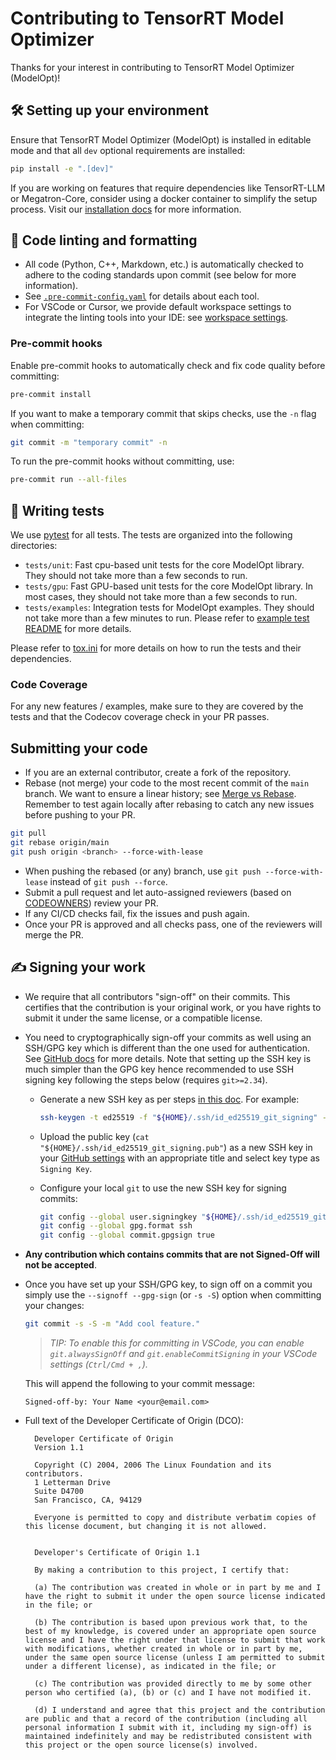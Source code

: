 # Contributing to TensorRT Model Optimizer

Thanks for your interest in contributing to TensorRT Model Optimizer (ModelOpt)!

## 🛠️ Setting up your environment

Ensure that TensorRT Model Optimizer (ModelOpt) is installed in editable mode and that all `dev` optional requirements are installed:

```bash
pip install -e ".[dev]"
```

If you are working on features that require dependencies like TensorRT-LLM or Megatron-Core, consider using a docker container to simplify the setup process.
Visit our [installation docs](https://nvidia.github.io/TensorRT-Model-Optimizer/getting_started/2_installation.html) for more information.

## 🧹 Code linting and formatting

- All code (Python, C++, Markdown, etc.) is automatically checked to adhere to the coding standards upon commit (see below for more information).
- See [`.pre-commit-config.yaml`](.pre-commit-config.yaml) for details about each tool.
- For VSCode or Cursor, we provide default workspace settings to integrate the linting tools into your IDE: see [workspace settings](./.vscode/settings.json).

### Pre-commit hooks

Enable pre-commit hooks to automatically check and fix code quality before committing:

```bash
pre-commit install
```

If you want to make a temporary commit that skips checks, use the `-n` flag when committing:

```bash
git commit -m "temporary commit" -n
```

To run the pre-commit hooks without committing, use:

```bash
pre-commit run --all-files
```

## 📝 Writing tests

We use [pytest](https://docs.pytest.org/) for all tests. The tests are organized into the following directories:

- `tests/unit`: Fast cpu-based unit tests for the core ModelOpt library. They should not take more than a few seconds to run.
- `tests/gpu`: Fast GPU-based unit tests for the core ModelOpt library. In most cases, they should not take more than a few seconds to run.
- `tests/examples`: Integration tests for ModelOpt examples. They should not take more than a few minutes to run. Please refer to [example test README](./tests/examples/README.md) for more details.

Please refer to [tox.ini](./tox.ini) for more details on how to run the tests and their dependencies.

### Code Coverage

For any new features / examples, make sure to they are covered by the tests and that the Codecov coverage check in your PR passes.

## Submitting your code

- If you are an external contributor, create a fork of the repository.
- Rebase (not merge) your code to the most recent commit of the `main` branch. We want to ensure a linear history;
  see [Merge vs Rebase](https://www.atlassian.com/git/tutorials/merging-vs-rebasing). Remember to test again locally after rebasing to catch any new issues before pushing to your PR.

```bash
git pull
git rebase origin/main
git push origin <branch> --force-with-lease
```

- When pushing the rebased (or any) branch, use `git push --force-with-lease` instead of `git push --force`.
- Submit a pull request and let auto-assigned reviewers (based on [CODEOWNERS](./.github/CODEOWNERS)) review your PR.
- If any CI/CD checks fail, fix the issues and push again.
- Once your PR is approved and all checks pass, one of the reviewers will merge the PR.

## ✍️ Signing your work

- We require that all contributors "sign-off" on their commits. This certifies that the contribution is your original
  work, or you have rights to submit it under the same license, or a compatible license.

- You need to cryptographically sign-off your commits as well using an SSH/GPG key which is different than the one used for authentication. See [GitHub docs](https://docs.github.com/en/authentication/managing-commit-signature-verification/signing-commits) for more details. Note that setting up the SSH key is much simpler than the GPG key hence recommended to use SSH signing key following the steps below (requires `git>=2.34`).

  - Generate a new SSH key as per steps [in this doc](https://docs.github.com/en/authentication/connecting-to-github-with-ssh/generating-a-new-ssh-key-and-adding-it-to-the-ssh-agent#generating-a-new-ssh-key). For example:

    ```bash
    ssh-keygen -t ed25519 -f "${HOME}/.ssh/id_ed25519_git_signing" -P ""
    ```

  - Upload the public key (`cat "${HOME}/.ssh/id_ed25519_git_signing.pub"`) as a new SSH key in your [GitHub settings](https://github.com/settings/ssh/new) with an appropriate title and select key type as `Signing Key`.

  - Configure your local `git` to use the new SSH key for signing commits:

    ```bash
    git config --global user.signingkey "${HOME}/.ssh/id_ed25519_git_signing.pub"
    git config --global gpg.format ssh
    git config --global commit.gpgsign true
    ```

- **Any contribution which contains commits that are not Signed-Off will not be accepted**.

- Once you have set up your SSH/GPG key, to sign off on a commit you simply use the `--signoff --gpg-sign` (or `-s -S`) option when committing your changes:

  ```bash
  git commit -s -S -m "Add cool feature."
  ```

  > *TIP: To enable this for committing in VSCode, you can enable `git.alwaysSignOff` and `git.enableCommitSigning` in your VSCode settings (`Ctrl/Cmd + ,`).*

  This will append the following to your commit message:

  ```text
  Signed-off-by: Your Name <your@email.com>
  ```

- Full text of the Developer Certificate of Origin (DCO):

  ```text
    Developer Certificate of Origin
    Version 1.1

    Copyright (C) 2004, 2006 The Linux Foundation and its contributors.
    1 Letterman Drive
    Suite D4700
    San Francisco, CA, 94129

    Everyone is permitted to copy and distribute verbatim copies of this license document, but changing it is not allowed.


    Developer's Certificate of Origin 1.1

    By making a contribution to this project, I certify that:

    (a) The contribution was created in whole or in part by me and I have the right to submit it under the open source license indicated in the file; or

    (b) The contribution is based upon previous work that, to the best of my knowledge, is covered under an appropriate open source license and I have the right under that license to submit that work with modifications, whether created in whole or in part by me, under the same open source license (unless I am permitted to submit under a different license), as indicated in the file; or

    (c) The contribution was provided directly to me by some other person who certified (a), (b) or (c) and I have not modified it.

    (d) I understand and agree that this project and the contribution are public and that a record of the contribution (including all personal information I submit with it, including my sign-off) is maintained indefinitely and may be redistributed consistent with this project or the open source license(s) involved.
  ```
